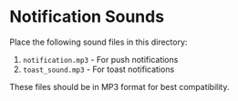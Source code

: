 # Notification Sounds

Place the following sound files in this directory:

1. `notification.mp3` - For push notifications
2. `toast_sound.mp3` - For toast notifications

These files should be in MP3 format for best compatibility.
